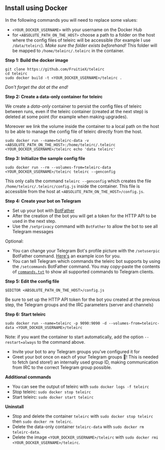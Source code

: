Install using Docker
--------------------

In the following commands you will need to replace some values:

- `<YOUR_DOCKER_USERNAME>` with your username on the Docker Hub
- for `<ABSOLUTE_PATH_ON_THE_HOST>` choose a path to a folder on the host where the config files of teleirc will be accessible (for example I use `/data/teleirc`). _Make sure the folder exists beforehand!_ This folder will be mapped to `/home/teleirc/.teleirc` in the container.

**Step 1: Build the docker image**

    git clone https://github.com/FruitieX/teleirc
    cd teleirc
    sudo docker build -t <YOUR_DOCKER_USERNAME>/teleirc .

_Don't forget the dot at the end!_

**Step 2: Create a data-only container for teleirc**

We create a _data-only_ container to persist the config files of teleirc between runs, even if the teleirc container (created at the next step) is deleted at some point (for example when making upgrades).

Moreover we link the volume inside the container to a local path on the host to be able to manage the config file of teleirc directly from the host.

    sudo docker run --name=teleirc-data -v <ABSOLUTE_PATH_ON_THE_HOST>:/home/teleirc/.teleirc <YOUR_DOCKER_USERNAME>/teleirc echo 'data teleirc'

**Step 3: Initialize the sample config file**

    sudo docker run --rm --volumes-from=teleirc-data <YOUR_DOCKER_USERNAME>/teleirc teleirc --genconfig

This only calls the command `teleirc --genconfig` which creates the file `/home/teleirc/.teleirc/config.js` inside the container. This file is accessible from the host at  `<ABSOLUTE_PATH_ON_THE_HOST>/config.js`.

**Step 4: Create your bot on Telegram**

- Set up your bot with [BotFather](https://telegram.me/botfather)
- After the creation of the bot you will get a token for the HTTP API to be used in the next step.
- Use the `/setprivacy` command with `BotFather` to allow the bot to see all Telegram messages

Optional:

- You can change your Telegram Bot's profile picture with the `/setuserpic` BotFather command. [Here's](/icon.png) an example icon for you.
- You can tell Telegram which commands the teleirc bot supports by using the `/setcommands` BotFather command. You may copy-paste the contents of [`commands.txt`](/commands.txt) to show all supported commands to Telegram clients.

**Step 5: Edit the config file**

    $EDITOR <ABSOLUTE_PATH_ON_THE_HOST>/config.js

Be sure to set up the HTTP API token for the bot you created at the previous step, the Telegram groups and the IRC parameters (server and channels)

**Step 6: Start teleirc**

    sudo docker run --name=teleirc -p 9090:9090 -d --volumes-from=teleirc-data <YOUR_DOCKER_USERNAME>/teleirc

Note: if you want the container to start automatically, add the option `--restart=always` to the command above.

  - Invite your bot to any Telegram groups you've configured it for
  - Greet your bot once on each of your Telegram groups :tada:! This is needed to fetch (and store!) an internally used group ID, making communication from IRC to the correct Telegram group possible.

**Additional commands**

- You can see the output of teleirc with `sudo docker logs -f teleirc`
- Stop teleirc: `sudo docker stop teleirc`
- Start teleirc: `sudo docker start teleirc`

**Uninstall**

- Stop and delete the container `teleirc` with `sudo docker stop teleirc` then `sudo docker rm teleirc`.
- Delete the data-only container `teleirc-data` with `sudo docker rm teleirc-data`.
- Delete the image `<YOUR_DOCKER_USERNAME>/teleirc` with `sudo docker rmi <YOUR_DOCKER_USERNAME>/teleirc`.
